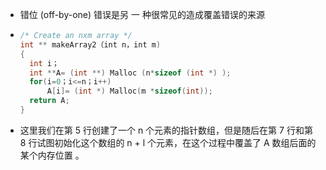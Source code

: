 - 错位 (off-by-one) 错误是另 一 种很常见的造成覆盖错误的来源
- ``` c
  /* Create an nxm array */
  int ** makeArray2（int n，int m)
  {
  	int i；
  	int **A= (int **) Malloc (n*sizeof (int *) );
  	for(i=0；i<=n；i++) 
  		A[i]= (int *) Malloc(m *sizeof(int));
  	return A;
  }
  ```
- 这里我们在第 5 行创建了一个 n 个元素的指针数组，但是随后在第 7 行和第 8 行试图初始化这个数组的 n + l 个元素，在这个过程中覆盖了 A 数组后面的某个内存位置 。